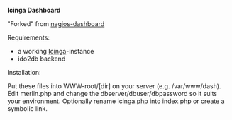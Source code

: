 **Icinga Dashboard**

"Forked" from [nagios-dashboard](http://github.com/foobar0815/nagios-dashboard/)

Requirements:

- a working [Icinga](https://www.icinga.org/)-instance
- ido2db backend

Installation:

Put these files into WWW-root/[dir] on your server (e.g. /var/www/dash).
Edit merlin.php and change the dbserver/dbuser/dbpassword so it suits your environment.
Optionally rename icinga.php into index.php or create a symbolic link.